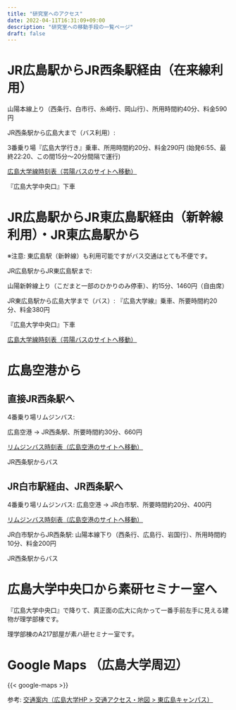 ```yaml
---
title: "研究室へのアクセス"
date: 2022-04-11T16:31:09+09:00
description: "研究室への移動手段の一覧ページ"
draft: false
---
```


<!--more-->
# JR広島駅からJR西条駅経由（在来線利用）

山陽本線上り（西条行、白市行、糸崎行、岡山行）、所用時間約40分、料金590円

JR西条駅から広島大まで（バス利用）:

3番乗り場『広島大学行き』乗車、所用時間約20分、料金290円
(始発6:55、最終22:20、この間15分〜20分間隔で運行)

[広島大学線時刻表（芸陽バスのサイトへ移動）](http://www.geiyo.co.jp/Unyu/daigaku202003.htm)

『広島大学中央口』下車


# JR広島駅からJR東広島駅経由（新幹線利用）・JR東広島駅から
※注意: 東広島駅（新幹線）も利用可能ですがバス交通はとても不便です。

JR広島駅からJR東広島駅まで:

山陽新幹線上り（こだまと一部のひかりのみ停車）、約15分、1460円（自由席）

JR東広島駅から広島大学まで（バス）:
『広島大学線』乗車、所要時間約20分、料金380円

『広島大学中央口』下車

[広島大学線時刻表（芸陽バスのサイトへ移動）](http://www.geiyo.co.jp/Unyu/daigaku2H3003.htm)


# 広島空港から

## 直接JR西条駅へ
4番乗り場リムジンバス:

広島空港 -> JR西条駅、所要時間約30分、660円

[リムジンバス時刻表（広島空港のサイトへ移動）](https://www.hij.airport.jp/access/timetable/8.html)

JR西条駅からバス

## JR白市駅経由、JR西条駅へ
4番乗り場リムジンバス:
広島空港 -> JR白市駅、所要時間約20分、400円

[リムジンバス時刻表（広島空港のサイトへ移動）](https://www.hij.airport.jp/access/timetable/9.html)

JR白市駅からJR西条駅:
山陽本線下り（西条行、広島行、岩国行）、所用時間約10分、料金200円

JR西条駅からバス


# 広島大学中央口から素研セミナー室へ

『広島大学中央口』で降りて、真正面の広大に向かって一番手前左手に見える建物が理学部棟です。

理学部棟のA217部屋が素ハ研セミナー室です。


# Google Maps （広島大学周辺）

{{< google-maps >}}


参考:
[交通案内（広島大学HP > 交通アクセス・地図 > 東広島キャンパス）](https://www.hiroshima-u.ac.jp/access/higashihiroshima)
